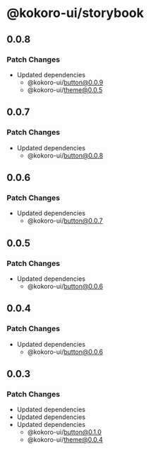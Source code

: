 # @kokoro-ui/storybook

## 0.0.8

### Patch Changes

- Updated dependencies
  - @kokoro-ui/button@0.0.9
  - @kokoro-ui/theme@0.0.5

## 0.0.7

### Patch Changes

- Updated dependencies
  - @kokoro-ui/button@0.0.8

## 0.0.6

### Patch Changes

- Updated dependencies
  - @kokoro-ui/button@0.0.7

## 0.0.5

### Patch Changes

- Updated dependencies
  - @kokoro-ui/button@0.0.6

## 0.0.4

### Patch Changes

- Updated dependencies
  - @kokoro-ui/button@0.0.6

## 0.0.3

### Patch Changes

- Updated dependencies
- Updated dependencies
- Updated dependencies
  - @kokoro-ui/button@0.1.0
  - @kokoro-ui/theme@0.0.4
